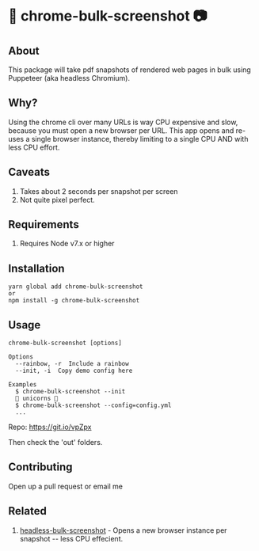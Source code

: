 # 📸 chrome-bulk-screenshot 📷

## About

This package will take pdf snapshots of rendered web pages in bulk using Puppeteer (aka headless Chromium).

## Why?

Using the chrome cli over many URLs is way CPU expensive and slow, because you must open a new browser per URL. This app opens and re-uses a single browser instance, thereby limiting to a single CPU AND with less CPU effort.


## Caveats

1. Takes about 2 seconds per snapshot per screen
1. Not quite pixel perfect.


## Requirements

1. Requires Node v7.x or higher

## Installation

```
yarn global add chrome-bulk-screenshot
or
npm install -g chrome-bulk-screenshot
```

## Usage

```
chrome-bulk-screenshot [options]

Options
  --rainbow, -r  Include a rainbow
  --init, -i  Copy demo config here

Examples
  $ chrome-bulk-screenshot --init
  🌈 unicorns 🌈
  $ chrome-bulk-screenshot --config=config.yml
  ...
```

Repo: https://git.io/vpZpx

Then check the 'out' folders.


## Contributing

Open up a pull request or email me


## Related

1. [headless-bulk-screenshot](https://github.com/rustyy/headless-bulk-screenshot) - Opens a new browser instance per snapshot -- less CPU effecient.
